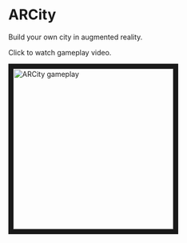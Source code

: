 ARCity
=======
Build your own city in augmented reality. 

Click to watch gameplay video.

<a href="http://www.youtube.com/watch?feature=player_embedded&v=uDPFMcO5D4c" target="_blank">
<img src="http://img.youtube.com/vi/uDPFMcO5D4c/0.jpg" alt="ARCity gameplay" width="320" border="10" />
</a>
